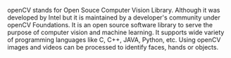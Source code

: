 openCV stands for Open Souce Computer Vision Library. Although it was developed by Intel but it is maintained by a developer's community  under openCV Foundations. It is an open source software library to serve the purpose of computer vision and machine learning. It supports wide variety of programming languages like C, C++, JAVA, Python, etc. Using openCV images and videos can be processed to identify faces, hands or objects. 
